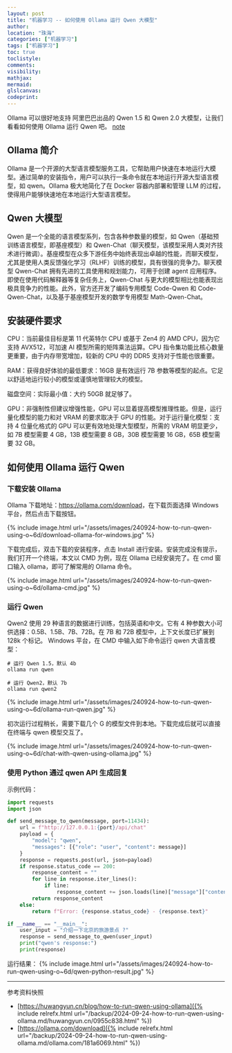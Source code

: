 ```yaml
---
layout: post
title: "机器学习 -- 如何使用 Ollama 运行 Qwen 大模型"
author:
location: "珠海"
categories: ["机器学习"]
tags: ["机器学习"]
toc: true
toclistyle:
comments:
visibility:
mathjax:
mermaid:
glslcanvas:
codeprint:
---
```


Ollama 可以很好地支持 阿里巴巴出品的 Qwen 1.5 和 Qwen 2.0 大模型，让我们看看如何使用 Ollama 运行 Qwen 吧。
[note](https://huwangyun.cn/blog/how-to-run-qwen-using-ollama)


## Ollama 简介

Ollama 是一个开源的大型语言模型服务工具，它帮助用户快速在本地运行大模型。通过简单的安装指令，用户可以执行一条命令就在本地运行开源大型语言模型，如 qwen。Ollama 极大地简化了在 Docker 容器内部署和管理 LLM 的过程，使得用户能够快速地在本地运行大型语言模型。


## Qwen 大模型

Qwen 是一个全能的语言模型系列，包含各种参数量的模型，如 Qwen（基础预训练语言模型，即基座模型）和 Qwen-Chat（聊天模型，该模型采用人类对齐技术进行微调）。基座模型在众多下游任务中始终表现出卓越的性能，而聊天模型，尤其是使用人类反馈强化学习（RLHF）训练的模型，具有很强的竞争力。聊天模型 Qwen-Chat 拥有先进的工具使用和规划能力，可用于创建 agent 应用程序。即使在使用代码解释器等复杂任务上，Qwen-Chat 与更大的模型相比也能表现出极具竞争力的性能。此外，官方还开发了编码专用模型 Code-Qwen 和 Code-Qwen-Chat，以及基于基座模型开发的数学专用模型 Math-Qwen-Chat。


## 安装硬件要求

CPU：当前最佳目标是第 11 代英特尔 CPU 或基于 Zen4 的 AMD CPU，因为它支持 AVX512，可加速 AI 模型所需的矩阵乘法运算。CPU 指令集功能比核心数量更重要，由于内存带宽增加，较新的 CPU 中的 DDR5 支持对于性能也很重要。

RAM：获得良好体验的最低要求：16GB 是有效运行 7B 参数等模型的起点。它足以舒适地运行较小的模型或谨慎地管理较大的模型。

磁盘空间：实际最小值：大约 50GB 就足够了。

GPU：非强制性但建议增强性能，GPU 可以显着提高模型推理性能。但是，运行量化模型的能力和对 VRAM 的要求取决于 GPU 的性能。对于运行量化模型：支持 4 位量化格式的 GPU 可以更有效地处理大型模型，所需的 VRAM 明显更少，如 7B 模型需要 4 GB，13B 模型需要 8 GB，30B 模型需要 16 GB，65B 模型需要 32 GB。


## 如何使用 Ollama 运行 Qwen


### 下载安装 Ollama

Ollama 下载地址：<https://ollama.com/download>，在下载页面选择 Windows 平台，然后点击下载按钮。

{% include image.html url="/assets/images/240924-how-to-run-qwen-using-o~6d/download-ollama-for-windows.jpg" %}

下载完成后，双击下载的安装程序，点击 Install 进行安装。安装完成没有提示，我们打开一个终端，本文以 CMD 为例，现在 Ollama 已经安装完了。在 cmd 窗口输入 ollama，即可了解常用的 Ollama 命令。

{% include image.html url="/assets/images/240924-how-to-run-qwen-using-o~6d/ollama-cmd.jpg" %}


### 运行 Qwen

Qwen2 使用 29 种语言的数据进行训练，包括英语和中文。它有 4 种参数大小可供选择：0.5B、1.5B、7B、72B。在 7B 和 72B 模型中，上下文长度已扩展到 128k 个标记。
Windows 平台，在 CMD 中输入如下命令运行 qwen 大语言模型：
```
# 运行 Qwen 1.5，默认 4b
ollama run qwen

# 运行 Qwen2，默认 7b
ollama run qwen2
```

{% include image.html url="/assets/images/240924-how-to-run-qwen-using-o~6d/ollama-run-qwen.jpg" %}

初次运行过程稍长，需要下载几个 G 的模型文件到本地。下载完成后就可以直接在终端与 qwen 模型交互了。

{% include image.html url="/assets/images/240924-how-to-run-qwen-using-o~6d/chat-with-qwen-using-ollama.jpg" %}


### 使用 Python 通过 qwen API 生成回复

示例代码：
```python
import requests
import json

def send_message_to_qwen(message, port=11434):
    url = f"http://127.0.0.1:{port}/api/chat"
    payload = {
        "model": "qwen",
        "messages": [{"role": "user", "content": message}]
    }
    response = requests.post(url, json=payload)
    if response.status_code == 200:
        response_content = ""
        for line in response.iter_lines():
            if line:
                response_content += json.loads(line)["message"]["content"]
        return response_content
    else:
        return f"Error: {response.status_code} - {response.text}"

if __name__ == "__main__":
    user_input = "介绍一下北京的旅游景点 ?"
    response = send_message_to_qwen(user_input)
    print("qwen's response:")
    print(response)
```

运行结果：
{% include image.html url="/assets/images/240924-how-to-run-qwen-using-o~6d/qwen-python-result.jpg" %}



<hr class='reviewline'/>
<p class='reviewtip'><script type='text/javascript' src='{% include relref.html url="/assets/reviewjs/blogs/2024-09-24-how-to-run-qwen-using-ollama.md.js" %}'></script></p>
<font class='ref_snapshot'>参考资料快照</font>

- [https://huwangyun.cn/blog/how-to-run-qwen-using-ollama]({% include relrefx.html url="/backup/2024-09-24-how-to-run-qwen-using-ollama.md/huwangyun.cn/0955c838.html" %})
- [https://ollama.com/download]({% include relrefx.html url="/backup/2024-09-24-how-to-run-qwen-using-ollama.md/ollama.com/181a6069.html" %})
